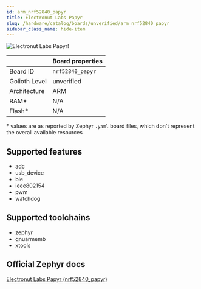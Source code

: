 ```yaml
---
id: arm_nrf52840_papyr
title: Electronut Labs Papyr
slug: /hardware/catalog/boards/unverified/arm_nrf52840_papyr
sidebar_class_name: hide-item
---
```


[//]: # (This is an auto-generated file, do not edit! Changes to it will be lost upon re-generation)

![Electronut Labs Papyr!](/img/boards/arm/nrf52840_papyr.jpg "Electronut Labs Papyr")

|                | Board properties     |
| -------------  | -------------------- |
| Board ID       | `nrf52840_papyr` |
| Golioth Level  | unverified       |
| Architecture   | ARM |
| RAM*           | N/A |
| Flash*         | N/A |

\* values are as reported by Zephyr `.yaml` board files, which don't represent the overall available resources



## Supported features

* adc
* usb_device
* ble
* ieee802154
* pwm
* watchdog

## Supported toolchains

* zephyr
* gnuarmemb
* xtools

## Official Zephyr docs

[Electronut Labs Papyr (nrf52840_papyr)](https://docs.zephyrproject.org/latest/boards/arm/nrf52840_papyr/doc/index.html)
